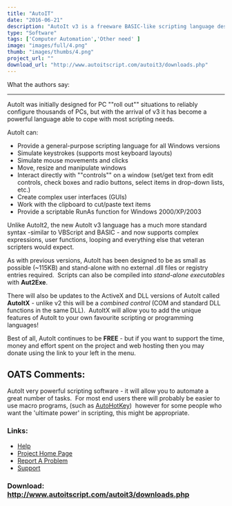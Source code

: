 ```yaml
---
title: "AutoIT"
date: "2016-06-21"
description: "AutoIt v3 is a freeware BASIC-like scripting language designed for automating the Windows GUI and general scripting.  It uses a combination of simulated keystrokes, mouse movement and window/control manipulation in order to automate tasks in a way not possible or reliable with other languages (e.g. VBScript and SendKeys).  AutoIt is also very small, self-contained and will run on 95, 98, ME, NT4, 2000, XP, 2003 out of the box with no annoying \"\"runtimes\"\" required!  You can even make compiled executable scripts that can run without AutoIt being installed!"
type: "Software"
tags: ['Computer Automation','Other need' ]
image: "images/full/4.png"
thumb: "images/thumbs/4.png"
project_url: ""
download_url: "http://www.autoitscript.com/autoit3/downloads.php"
---
```

What the authors say:  

------------------------

AutoIt was initially designed for PC ""roll out"" situations to reliably configure thousands of PCs, but with the arrival of v3 it has become a powerful language able to cope with most scripting needs.

AutoIt can:

- Provide a general-purpose scripting language for all Windows versions
- Simulate keystrokes (supports most keyboard layouts)
- Simulate mouse movements and clicks
- Move, resize and manipulate windows
- Interact directly with ""controls"" on a window (set/get text from edit controls, check boxes and radio buttons, select items in drop-down lists, etc.)
- Create complex user interfaces (GUIs)
- Work with the clipboard to cut/paste text items
- Provide a scriptable RunAs function for Windows 2000/XP/2003

Unlike AutoIt2, the new AutoIt v3 language has a much more standard syntax -similar to VBScript and BASIC - and now supports complex expressions, user functions, looping and everything else that veteran scripters would expect.

As with previous versions, AutoIt has been designed to be as small as possible (~115KB) and stand-alone with no external .dll files or registry entries required.  Scripts can also be compiled into _stand-alone executables_ with **Aut2Exe**.

There will also be updates to the ActiveX and DLL versions of AutoIt called **AutoItX** - unlike v2 this will be a _combined control_ (COM and standard DLL functions in the same DLL).  AutoItX will allow you to add the unique features of AutoIt to your own favourite scripting or programming languages!

Best of all, AutoIt continues to be **FREE** - but if you want to support the time, money and effort spent on the project and web hosting then you may donate using the link to your left in the menu.

OATS Comments:
--------------

AutoIt very powerful scripting software - it will allow you to automate a great number of tasks.  For most end users there will probably be easier to use macro programs, (such as <a _self="" autohotkey="" href="" resolveuid="" target="" title="">AutoHotKey</a>)  however for some people who want the 'ultimate power' in scripting, this might be appropriate.

### Links:
- <a href="http://www.autoitscript.com/autoit3/docs/">Help</a>
- <a href="http://www.autoitscript.com/autoit3/">Project Home Page</a>
- <a href="http://www.autoitscript.com/autoit3/bug_report.php">Report A Problem</a>
- <a href="http://www.autoitscript.com/forum/index.php">Support</a>

### Download: http://www.autoitscript.com/autoit3/downloads.php 